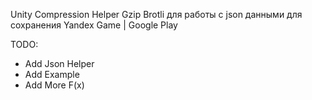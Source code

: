 Unity Compression Helper Gzip Brotli для работы с json данными для сохранения Yandex Game | Google Play

TODO:
- Add Json Helper
- Add Example
- Add More F(x)